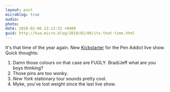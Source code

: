 ```yaml
---
layout: post
microblog: true
audio: 
photo: 
date: 2018-02-06 22:12:52 +0400
guid: http://kaa.micro.blog/2018/02/06/its-that-time.html
---
```

It's that time of the year again. New [Kickstarter](https://www.kickstarter.com/projects/637878316/the-pen-addict-live-2018-relaycon-atlanta-and-toro) for the Pen Addict live show. Quick thoughts:

1. Damn those colours on that case are FUGLY. Brad/Jeff what are you boys thinking?
2. Those pins are too wonky. 
3. _New York_ stationary tour sounds pretty cool.
4. Myke, you've lost weight since the last live show.
